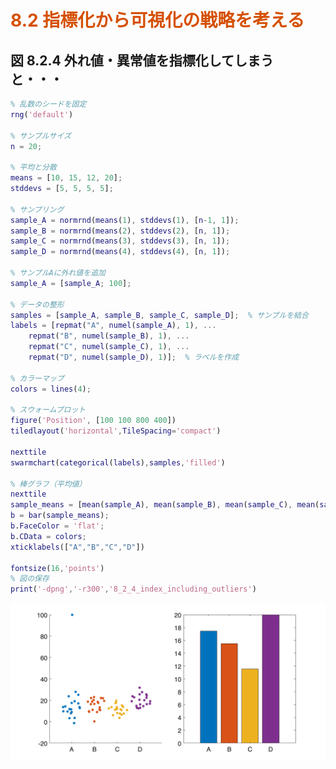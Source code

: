 
# <span style="color:rgb(213,80,0)">8.2 指標化から可視化の戦略を考える</span>
## 図 8.2.4 外れ値・異常値を指標化してしまうと・・・
```matlab
% 乱数のシードを固定
rng('default')

% サンプルサイズ
n = 20;

% 平均と分散
means = [10, 15, 12, 20];
stddevs = [5, 5, 5, 5];

% サンプリング
sample_A = normrnd(means(1), stddevs(1), [n-1, 1]);
sample_B = normrnd(means(2), stddevs(2), [n, 1]);
sample_C = normrnd(means(3), stddevs(3), [n, 1]);
sample_D = normrnd(means(4), stddevs(4), [n, 1]);

% サンプルAに外れ値を追加
sample_A = [sample_A; 100];

% データの整形
samples = [sample_A, sample_B, sample_C, sample_D];  % サンプルを結合
labels = [repmat("A", numel(sample_A), 1), ...
    repmat("B", numel(sample_B), 1), ...
    repmat("C", numel(sample_C), 1), ...
    repmat("D", numel(sample_D), 1)];  % ラベルを作成

% カラーマップ
colors = lines(4);

% スウォームプロット
figure('Position', [100 100 800 400])
tiledlayout('horizontal',TileSpacing='compact')

nexttile
swarmchart(categorical(labels),samples,'filled')

% 棒グラフ（平均値）
nexttile
sample_means = [mean(sample_A), mean(sample_B), mean(sample_C), mean(sample_D)];
b = bar(sample_means);
b.FaceColor = 'flat';
b.CData = colors;
xticklabels(["A","B","C","D"])

fontsize(16,'points')
% 図の保存
print('-dpng','-r300','8_2_4_index_including_outliers') 
```

<center><img src="chapter8_2_media/figure_0.png" width="802" alt="figure_0.png"></center>


